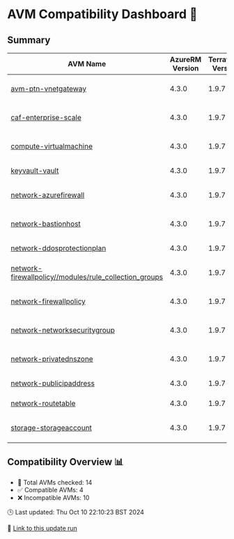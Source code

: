 # AVM Compatibility Dashboard 🚀

<!-- AVM_COMPATIBILITY_DASHBOARD_START -->

## Summary
| AVM Name | AzureRM Version | Terraform Version | Compatibility | Module Ver | Reason |
|----------|-----------------|-------------------|---------------|------------|--------|
| [avm-ptn-vnetgateway](https://registry.terraform.io/modules/Azure/avm-ptn-vnetgateway/azurerm) | 4.3.0 | 1.9.7 | ❌ Incompatible | 0.6.0 | Version constraint mismatch |
| [caf-enterprise-scale](https://registry.terraform.io/modules/Azure/caf-enterprise-scale/azurerm) | 4.3.0 | 1.9.7 | ❌ Incompatible | 6.1.0 | Version constraint mismatch |
| [compute-virtualmachine](https://registry.terraform.io/modules/Azure/avm-res-compute-virtualmachine/azurerm) | 4.3.0 | 1.9.7 | ❌ Incompatible | 0.16.0 | Version constraint mismatch |
| [keyvault-vault](https://registry.terraform.io/modules/Azure/avm-res-keyvault-vault/azurerm) | 4.3.0 | 1.9.7 | ✅ Compatible | 0.9.1 | Init successful |
| [network-azurefirewall](https://registry.terraform.io/modules/Azure/avm-res-network-azurefirewall/azurerm) | 4.3.0 | 1.9.7 | ❌ Incompatible | 0.2.2 | Version constraint mismatch |
| [network-bastionhost](https://registry.terraform.io/modules/Azure/avm-res-network-bastionhost/azurerm) | 4.3.0 | 1.9.7 | ❌ Incompatible | 0.3.0 | Version constraint mismatch |
| [network-ddosprotectionplan](https://registry.terraform.io/modules/Azure/avm-res-network-ddosprotectionplan/azurerm) | 4.3.0 | 1.9.7 | ✅ Compatible | 0.2.0 | Init successful |
| [network-firewallpolicy//modules/rule_collection_groups](https://registry.terraform.io/modules/Azure/avm-res-network-firewallpolicy/azurerm/0.2.3/submodules/rule_collection_groups) | 4.3.0 | 1.9.7 | ❌ Incompatible | 0.2.3 | Version constraint mismatch |
| [network-firewallpolicy](https://registry.terraform.io/modules/Azure/avm-res-network-firewallpolicy/azurerm) | 4.3.0 | 1.9.7 | ❌ Incompatible | 0.2.3 | Version constraint mismatch |
| [network-networksecuritygroup](https://registry.terraform.io/modules/Azure/avm-res-network-networksecuritygroup/azurerm) | 4.3.0 | 1.9.7 | ❌ Incompatible | 0.2.0 | Version constraint mismatch |
| [network-privatednszone](https://registry.terraform.io/modules/Azure/avm-res-network-privatednszone/azurerm) | 4.3.0 | 1.9.7 | ❌ Incompatible | 0.2.0 | Version constraint mismatch |
| [network-publicipaddress](https://registry.terraform.io/modules/Azure/avm-res-network-publicipaddress/azurerm) | 4.3.0 | 1.9.7 | ✅ Compatible | 0.1.2 | Init successful |
| [network-routetable](https://registry.terraform.io/modules/Azure/avm-res-network-routetable/azurerm) | 4.3.0 | 1.9.7 | ✅ Compatible | 0.3.0 | Init successful |
| [storage-storageaccount](https://registry.terraform.io/modules/Azure/avm-res-storage-storageaccount/azurerm) | 4.3.0 | 1.9.7 | ❌ Incompatible | 0.2.7 | Version constraint mismatch |

## Compatibility Overview 📊
- 🔢 Total AVMs checked: 14
- ✅ Compatible AVMs: 4
- ❌ Incompatible AVMs: 10

🕒 Last updated: Thu Oct 10 22:10:23 BST 2024

🔗 [Link to this update run](https://github.com/elabx-org/tf-avm-compatability-checker/actions/runs/11282034510)
<!-- AVM_COMPATIBILITY_DASHBOARD_END -->
